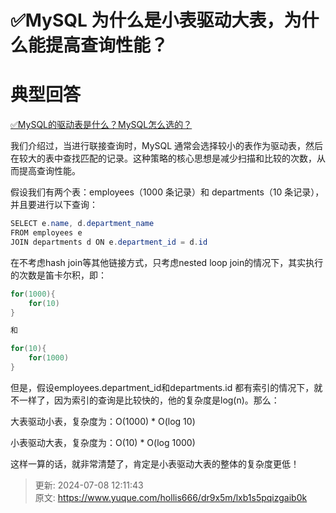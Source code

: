 # ✅MySQL 为什么是小表驱动大表，为什么能提高查询性能？

# 典型回答


[✅MySQL的驱动表是什么？MySQL怎么选的？](https://www.yuque.com/hollis666/dr9x5m/vs83kfhxbz19mkcg)



我们介绍过，当进行联接查询时，MySQL 通常会选择较小的表作为驱动表，然后在较大的表中查找匹配的记录。这种策略的核心思想是减少扫描和比较的次数，从而提高查询性能。



假设我们有两个表：employees（1000 条记录）和 departments（10 条记录），并且要进行以下查询：



```java
SELECT e.name, d.department_name
FROM employees e
JOIN departments d ON e.department_id = d.id
```



在不考虑hash join等其他链接方式，只考虑nested loop join的情况下，其实执行的次数是笛卡尔积，即：



```java
for(1000){
    for(10)
}

和

for(10){
    for(1000)
}
```

  
但是，假设employees.department_id和departments.id 都有索引的情况下，就不一样了，因为索引的查询是比较快的，他的复杂度是log(n)。那么：



大表驱动小表，复杂度为：O(1000) * O(log 10)

小表驱动大表，复杂度为：O(10) * O(log 1000)



这样一算的话，就非常清楚了，肯定是小表驱动大表的整体的复杂度更低！



> 更新: 2024-07-08 12:11:43  
> 原文: <https://www.yuque.com/hollis666/dr9x5m/lxb1s5pqizgaib0k>